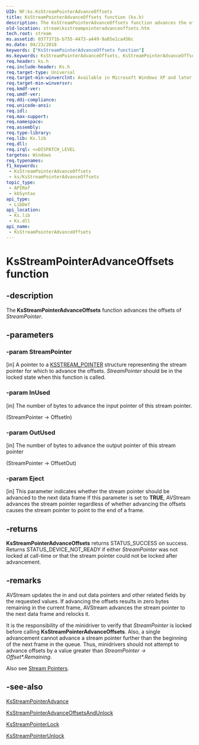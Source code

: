 ```yaml
---
UID: NF:ks.KsStreamPointerAdvanceOffsets
title: KsStreamPointerAdvanceOffsets function (ks.h)
description: The KsStreamPointerAdvanceOffsets function advances the offsets of StreamPointer.
old-location: stream\ksstreampointeradvanceoffsets.htm
tech.root: stream
ms.assetid: 0377371b-b755-4473-a449-9a85e1ca456c
ms.date: 04/23/2018
keywords: ["KsStreamPointerAdvanceOffsets function"]
ms.keywords: KsStreamPointerAdvanceOffsets, KsStreamPointerAdvanceOffsets function [Streaming Media Devices], avfunc_31a73e93-c2b5-4867-9bb1-40090d0ea07e.xml, ks/KsStreamPointerAdvanceOffsets, stream.ksstreampointeradvanceoffsets
req.header: ks.h
req.include-header: Ks.h
req.target-type: Universal
req.target-min-winverclnt: Available in Microsoft Windows XP and later operating systems and DirectX 8.0 and later DirectX versions.
req.target-min-winversvr: 
req.kmdf-ver: 
req.umdf-ver: 
req.ddi-compliance: 
req.unicode-ansi: 
req.idl: 
req.max-support: 
req.namespace: 
req.assembly: 
req.type-library: 
req.lib: Ks.lib
req.dll: 
req.irql: <=DISPATCH_LEVEL
targetos: Windows
req.typenames: 
f1_keywords:
 - KsStreamPointerAdvanceOffsets
 - ks/KsStreamPointerAdvanceOffsets
topic_type:
 - APIRef
 - kbSyntax
api_type:
 - LibDef
api_location:
 - Ks.lib
 - Ks.dll
api_name:
 - KsStreamPointerAdvanceOffsets
---
```


# KsStreamPointerAdvanceOffsets function


## -description

The<b> KsStreamPointerAdvanceOffsets</b> function advances the offsets of <i>StreamPointer</i>.

## -parameters

### -param StreamPointer 

[in]
A pointer to a <a href="/windows-hardware/drivers/ddi/ks/ns-ks-_ksstream_pointer">KSSTREAM_POINTER</a> structure representing the stream pointer for which to advance the offsets. <i>StreamPointer</i> should be in the locked state when this function is called.

### -param InUsed 

[in]
The number of bytes to advance the input pointer of this stream pointer. 

(StreamPointer -> OffsetIn)

### -param OutUsed 

[in]
The number of bytes to advance the output pointer of this stream pointer 

(StreamPointer -> OffsetOut)

### -param Eject 

[in]
This parameter indicates whether the stream pointer should be advanced to the next data frame If this parameter is set to <b>TRUE</b>, AVStream advances the stream pointer regardless of whether advancing the offsets causes the stream pointer to point to the end of a frame.

## -returns

<b>KsStreamPointerAdvanceOffsets</b> returns STATUS_SUCCESS on success. Returns STATUS_DEVICE_NOT_READY if either <i>StreamPointer</i> was not locked at call-time or that the stream pointer could not be locked after advancement.

## -remarks

AVStream updates the in and out data pointers and other related fields by the requested values. If advancing the offsets results in zero bytes remaining in the current frame, AVStream advances the stream pointer to the next data frame and relocks it.

It is the responsibility of the minidriver to verify that <i>StreamPointer</i> is locked before calling <b>KsStreamPointerAdvanceOffsets</b>. Also, a single advancement cannot advance a stream pointer further than the beginning of the next frame in the queue. Thus, minidrivers should not attempt to advance offsets by a value greater than <i>StreamPointer -> Offset*.Remaining</i>. 

Also see <a href="/windows-hardware/drivers/stream/stream-pointers">Stream Pointers</a>.

## -see-also

<a href="/windows-hardware/drivers/ddi/ks/nf-ks-ksstreampointeradvance">KsStreamPointerAdvance</a>



<a href="/windows-hardware/drivers/ddi/ks/nf-ks-ksstreampointeradvanceoffsetsandunlock">KsStreamPointerAdvanceOffsetsAndUnlock</a>



<a href="/windows-hardware/drivers/devtest/ks-ksstreampointerlock">KsStreamPointerLock</a>



<a href="/windows-hardware/drivers/ddi/ks/nf-ks-ksstreampointerunlock">KsStreamPointerUnlock</a>